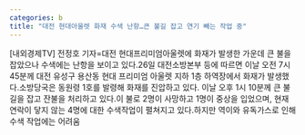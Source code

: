 ```yaml
---
categories: b
title: "대전 현대아울렛 화재 수색 난항…큰 불길 잡고 연기 빼는 작업 중"
---
```

[내외경제TV] 전정호 기자=대전 현대프리미엄아울렛에 화재가 발생한 가운데 큰 불을 잡았으나 수색에는 난항을 보이고 있다.26일 대전소방본부 등에 따르면 이날 오전 7시 45분께 대전 유성구 용산동 현대 프리미엄 아울렛 지하 1층 하역장에서 화재가 발생했다.소방당국은 동원령 1호를 발령해 화재를 진압하고 있다. 이날 오후 1시 10분께 큰 불길을 잡고 잔불을 처리하고 있다.이 불로 2명이 사망하고 1명이 중상을 입었으며, 현재 연락이 닿지 않는 4명에 대한 수색작업이 펼쳐지고 있다.하지만 역이와 유독가스로 인해 수색 작업에는 어려움
